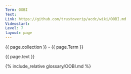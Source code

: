 ```yaml
---
Term: OOBI
Text: 
Link: https://github.com/trustoverip/acdc/wiki/OOBI.md
Videostart: 
Level: 7
layout: page
---
```


{{ page.collection }} - {{ page.Term }}

   {{ page.text }}

{% include_relative glossary/OOBI.md %}
